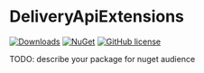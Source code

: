 # DeliveryApiExtensions

[![Downloads](https://img.shields.io/nuget/dt/Umbraco.Community.DeliveryApiExtensions?color=cc9900)](https://www.nuget.org/packages/Umbraco.Community.DeliveryApiExtensions/)
[![NuGet](https://img.shields.io/nuget/vpre/Umbraco.Community.DeliveryApiExtensions?color=0273B3)](https://www.nuget.org/packages/Umbraco.Community.DeliveryApiExtensions)
[![GitHub license](https://img.shields.io/github/license/ByteCrumb/Umbraco.Community.DeliveryApiExtensions?color=8AB803)](https://github.com/ByteCrumb/Umbraco.Community.DeliveryApiExtensions/blob/main/LICENSE)

TODO: describe your package for nuget audience